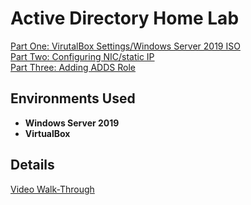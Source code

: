 <h1>Active Directory Home Lab</h1>
<a href="https://github.com/nickbruggen90/ActiveDirectoryLab/blob/main/PartOne%3ASettingUpVirtualBox">Part One: VirutalBox Settings/Windows Server 2019 ISO</a><br />
<a href="https://github.com/nickbruggen90/ActiveDirectoryLab/blob/main/PartTwo%3ANICstaticIP">Part Two: Configuring NIC/static IP</a><br />
<a href="https://github.com/nickbruggen90/ActiveDirectoryLab/blob/3526cbeb704b6b3716d45f4400b2eed671ecce7b/PartThree%3AAddingADDSrole">Part Three: Adding ADDS Role</a><br />

<h2>Environments Used </h2>

- <b>Windows Server 2019
- VirtualBox</b>

<h2>Details</h2>
<a href="https://www.youtube.com">Video Walk-Through</a><br />


<!--
 ```diff
 
- text in red
+ text in green
! text in orange
# text in gray
@@ text in purple (and bold)@@
```
--!>
